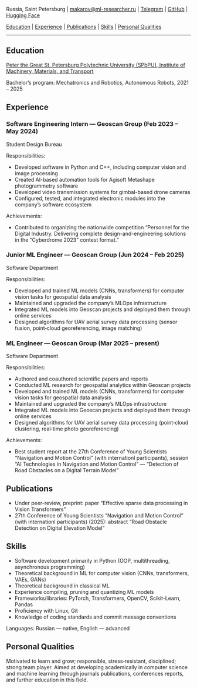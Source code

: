 Russia, Saint Petersburg | [makarov@ml-researcher.ru](mailto:makarov@ml-researcher.ru) | [Telegram](https://t.me/makarov_gv) | [GitHub](https://github.com/makarov-gv) | [Hugging Face](https://huggingface.co/makarov-gv)

[Education](#education) | [Experience](#experience) | [Publications](#publications) | [Skills](#skills) | [Personal Qualities](#personal-qualities)

---

## Education
<ins>Peter the Great St. Petersburg Polytechnic University (SPbPU), Institute of Machinery, Materials, and Transport</ins>

Bachelor’s program: Mechatronics and Robotics, Autonomous Robots, 2021 – 2025

## Experience

### Software Engineering Intern — Geoscan Group (Feb 2023 – May 2024)
Student Design Bureau

Responsibilities:
- Developed software in Python and C++, including computer vision and image processing
- Created AI-based automation tools for Agisoft Metashape photogrammetry software
- Developed video transmission systems for gimbal-based drone cameras
- Configured, tested, and integrated electronic modules into the company’s software ecosystem

Achievements:
- Contributed to organizing the nationwide competition “Personnel for the Digital Industry. Delivering complete design-and-engineering solutions in the “Cyberdrome 2023” contest format.”

### Junior ML Engineer — Geoscan Group (Jun 2024 – Feb 2025)
Software Department

Responsibilities:
- Developed and trained ML models (CNNs, transformers) for computer vision tasks for geospatial data analysis
- Maintained and upgraded the company’s MLOps infrastructure
- Integrated ML models into Geoscan projects and deployed them through online services
- Designed algorithms for UAV aerial survey data processing (sensor fusion, point‑cloud georeferencing, image matching)

### ML Engineer — Geoscan Group (Mar 2025 – present)
Software Department

Responsibilities:
- Authored and coauthored scientific papers and reports
- Conducted ML research for geospatial analytics within Geoscan projects
- Developed and trained ML models (CNNs, transformers) for computer vision tasks for geospatial data analysis
- Maintained and upgraded the company’s MLOps infrastructure
- Integrated ML models into Geoscan projects and deployed them through online services
- Designed algorithms for UAV aerial survey data processing (point‑cloud clustering, real‑time photo georeferencing)

Achievements:
- Best student report at the 27th Conference of Young Scientists “Navigation and Motion Control” (with internationl participants), session “AI Technologies in Navigation and Motion Control” — “Detection of Road Obstacles on a Digital Terrain Model”
  
## Publications
- Under peer-review, preprint: paper “Effective sparse data processing in Vision Transformers”
- 27th Conference of Young Scientists “Navigation and Motion Control” (with internationl participants) (2025): abstract “Road Obstacle Detection on Digital Elevation Model”

## Skills
- Software development primarily in Python (OOP, multithreading, asynchronous programming)
- Theoretical background in ML for computer vision (CNNs, transformers, VAEs, GANs)
- Theoretical background in classical ML
- Experience compiling, pruning and quantizing ML models
- Frameworks/libraries: PyTorch, Transformers, OpenCV, Scikit-Learn, Pandas
- Proficiency with Linux, Git
- Knowledge of coding standards and commit message conventions

Languages: Russian — native, English — advanced

## Personal Qualities
Motivated to learn and grow; responsible, stress‑resistant, disciplined; strong team player. Aimed at developing academically in computer science and machine learning through journals publications, conferences reports, and further education in this field.
